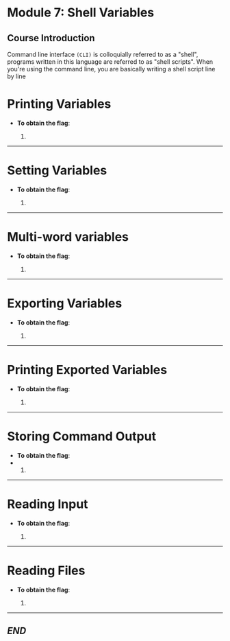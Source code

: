 # Module 7: Shell Variables

## Course Introduction
Command line interface `(CLI)` is colloquially referred to as a "shell", programs written in this language are referred to as "shell scripts". 
When you're using the command line, you are basically writing a shell script line by line

#  Printing Variables
- **To obtain the flag**:
  
  1.
 
---

# Setting Variables
- **To obtain the flag**:
  
  1. 

---

# Multi-word variables
- **To obtain the flag**:
  
  1. 

---

# Exporting Variables
- **To obtain the flag**:
  
  1. 

---

#  Printing Exported Variables
- **To obtain the flag**:
  
  1.
 
---

# Storing Command Output
- **To obtain the flag**:
- 
  1. 

---

# Reading Input
- **To obtain the flag**:
  
  1. 

---

# Reading Files
- **To obtain the flag**:
  
  1. 

---


## *_END_* 
